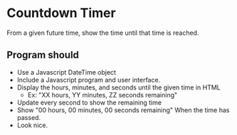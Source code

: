 # Countdown Timer
From a given future time, show the time until that time is reached.

## Program should
  - Use a Javascript DateTime object
  - Include a Javascript program and user interface.
  - Display the hours, minutes, and seconds until the given time in HTML
    - Ex: "XX hours, YY minutes, ZZ seconds remaining"
  - Update every second to show the remaining time
  - Show "00 hours, 00 minutes, 00 seconds remaining" When the time has passed.
  - Look nice.
